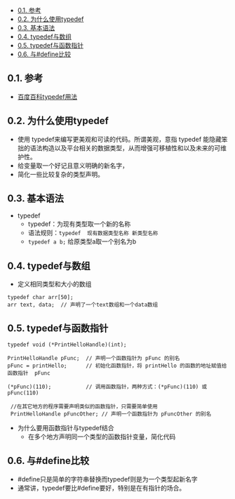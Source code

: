 <!--
 * @Author: JohnJeep
 * @Date: 2019-09-06 9:18:29
 * @LastEditTime: 2020-06-11 10:08:42
 * @LastEditors: Please set LastEditors
 * @Description: typedef基础用法
 * @FilePath: /C/17-typedef用法.md
--> 

<!-- TOC -->

- [0.1. 参考](#01-参考)
- [0.2. 为什么使用typedef](#02-为什么使用typedef)
- [0.3. 基本语法](#03-基本语法)
- [0.4. typedef与数组](#04-typedef与数组)
- [0.5. typedef与函数指针](#05-typedef与函数指针)
- [0.6. 与#define比较](#06-与define比较)

<!-- /TOC -->

## 0.1. 参考
- [百度百科typedef用法](https://baike.baidu.com/item/typedef/9558154?fr=aladdin)


## 0.2. 为什么使用typedef
- 使用 typedef来编写更美观和可读的代码。所谓美观，意指 typedef 能隐藏笨拙的语法构造以及平台相关的数据类型，从而增强可移植性和以及未来的可维护性。 
- 给变量取一个好记且意义明确的新名字，
- 简化一些比较复杂的类型声明。


## 0.3. 基本语法 
- typedef
  - typedef：为现有类型取一个新的名称
  - 语法规则：`typedef  现有数据类型名称 新类型名称`
  - `typedef a b;`  给原类型a取一个别名为b


## 0.4. typedef与数组
- 定义相同类型和大小的数组
```
typedef char arr[50];
arr text, data;  // 声明了一个text数组和一个data数组
```


## 0.5. typedef与函数指针
```
typedef void (*PrintHelloHandle)(int); 

PrintHelloHandle pFunc;  // 声明一个函数指针为 pFunc 的别名
pFunc = printHello;      // 初始化函数指针，将 printHello 的函数的地址赋值给函数指针  pFunc

(*pFunc)(110);           // 调用函数指针，两种方式：(*pFunc)(110) 或 pFunc(110)
 
 //在其它地方的程序需要声明类似的函数指针，只需要简单使用
 PrintHelloHandle pFuncOther; // 声明一个函数指针为 pFuncOther 的别名
```

- 为什么要用函数指针与typedef结合
  - 在多个地方声明同一个类型的函数指针变量，简化代码


## 0.6. 与#define比较
- #define只是简单的字符串替换而typedef则是为一个类型起新名字
- 通常讲，typedef要比#define要好，特别是在有指针的场合。


